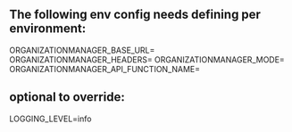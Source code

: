 ## The following env config needs defining per environment:

ORGANIZATIONMANAGER_BASE_URL=
ORGANIZATIONMANAGER_HEADERS=
ORGANIZATIONMANAGER_MODE=
ORGANIZATIONMANAGER_API_FUNCTION_NAME=


## optional to override:
LOGGING_LEVEL=info
